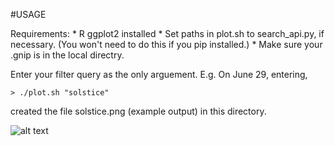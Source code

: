 #USAGE

Requirements:
    * R ggplot2 installed
    * Set paths in plot.sh to search_api.py, if necessary. (You won't need to do this if you pip installed.)
    * Make sure your .gnip is in the local directry.

Enter your filter query as the only arguement. E.g. On June 29, entering,

    > ./plot.sh "solstice"

created the file solstice.png (example output) in this directory.

![alt text](https://github.com/drskippy/Gnip-Python-Search-API-Utilities/timeline_plots/solstice.png "Solstice on Twitter June 2014")
